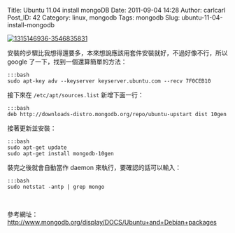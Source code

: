 Title: Ubuntu 11.04 install mongoDB
Date: 2011-09-04 14:28
Author: carlcarl
Post_ID: 42
Category: linux, mongodb
Tags: mongodb
Slug: ubuntu-11-04-install-mongodb

[![1315146936-3546835831][]][1315146936-3546835831]

安裝的步驟比我想得還要多，本來想說應該用套件安裝就好，不過好像不行，所以 google 了一下，找到一個還算簡單的方法：

	:::bash
	sudo apt-key adv --keyserver keyserver.ubuntu.com --recv 7F0CEB10


接下來在 `/etc/apt/sources.list` 新增下面一行：

	:::bash
	deb http://downloads-distro.mongodb.org/repo/ubuntu-upstart dist 10gen


接著更新並安裝：

	:::bash
	sudo apt-get update
	sudo apt-get install mongodb-10gen


裝完之後就會自動當作 daemon 來執行，要確認的話可以輸入：

	:::bash
	sudo netstat -antp | grep mongo
 

參考網址：  
<http://www.mongodb.org/display/DOCS/Ubuntu+and+Debian+packages>

  [1315146936-3546835831]: http://i.imgur.com/iAdD5Sfl.png

